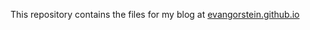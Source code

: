 This repository contains the files for my blog at [evangorstein.github.io](https://evangorstein.github.io/)

